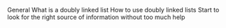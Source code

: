 General
	What is a doubly linked list
	How to use doubly linked lists
	Start to look for the right source of information without too much help

